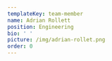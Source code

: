 ```yaml
---
templateKey: team-member
name: Adrian Rollett
position: Engineering
bio: ' '
picture: /img/adrian-rollet.png
order: 0
---
```


